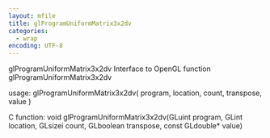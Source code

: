```yaml
---
layout: mfile
title: glProgramUniformMatrix3x2dv
categories:
  - wrap
encoding: UTF-8
---
```


glProgramUniformMatrix3x2dv  Interface to OpenGL function glProgramUniformMatrix3x2dv

usage:  glProgramUniformMatrix3x2dv( program, location, count, transpose, value )

C function:  void glProgramUniformMatrix3x2dv(GLuint program, GLint location, GLsizei count, GLboolean transpose, const GLdouble\* value)